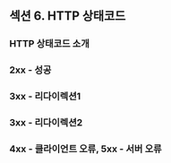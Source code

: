 ## 섹션 6. HTTP 상태코드

### HTTP 상태코드 소개

### 2xx - 성공

### 3xx - 리다이렉션1

### 3xx - 리다이렉션2

### 4xx - 클라이언트 오류, 5xx - 서버 오류
